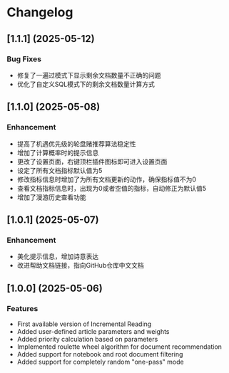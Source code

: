 # Changelog

## [1.1.1] (2025-05-12)

### Bug Fixes
* 修复了一遍过模式下显示剩余文档数量不正确的问题
* 优化了自定义SQL模式下的剩余文档数量计算方式

## [1.1.0] (2025-05-08)

### Enhancement
* 提高了机遇优先级的轮盘赌推荐算法稳定性
* 增加了计算概率时的提示信息
* 更改了设置页面，右键顶栏插件图标即可进入设置页面
* 设定了所有文档指标默认值为5
* 修改指标信息时增加了为所有文档更新的动作，确保指标值不为0
* 查看文档指标信息时，出现为0或者空值的指标，自动修正为默认值5
* 增加了漫游历史查看功能

## [1.0.1] (2025-05-07)

### Enhancement
* 美化提示信息，增加诗意表达
* 改进帮助文档链接，指向GitHub仓库中文文档

## [1.0.0] (2025-05-06)

### Features
* First available version of Incremental Reading
* Added user-defined article parameters and weights
* Added priority calculation based on parameters
* Implemented roulette wheel algorithm for document recommendation
* Added support for notebook and root document filtering
* Added support for completely random "one-pass" mode